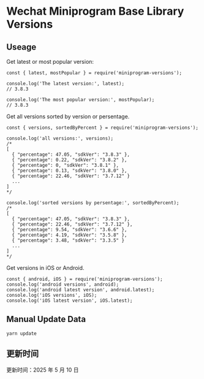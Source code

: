 
# Wechat Miniprogram Base Library Versions

## Useage

Get latest or most popular version:

```;
const { latest, mostPopular } = require('miniprogram-versions');

console.log('The latest version:', latest);
// 3.8.3

console.log('The most popular version:', mostPopular);
// 3.8.3

```

Get all versions sorted by version or persentage.

```
const { versions, sortedByPercent } = require('miniprogram-versions');

console.log('all versions:', versions);
/*
[
  { "percentage": 47.05, "sdkVer": "3.8.3" },
  { "percentage": 0.22, "sdkVer": "3.8.2" },
  { "percentage": 0, "sdkVer": "3.8.1" },
  { "percentage": 0.13, "sdkVer": "3.8.0" },
  { "percentage": 22.46, "sdkVer": "3.7.12" }
  ...
]
*/

console.log('sorted versions by persentage:', sortedByPercent);
/*
[
  { "percentage": 47.05, "sdkVer": "3.8.3" },
  { "percentage": 22.46, "sdkVer": "3.7.12" },
  { "percentage": 9.54, "sdkVer": "3.6.6" },
  { "percentage": 4.19, "sdkVer": "3.5.8" },
  { "percentage": 3.48, "sdkVer": "3.3.5" }
  ...
]
*/
```

Get versions in iOS or Android.

```
const { android, iOS } = require('miniprogram-versions');
console.log('android versions', android);
console.log('android latest version', android.latest);
console.log('iOS versions', iOS);
console.log('iOS latest version', iOS.latest);
```

## Manual Update Data

```
yarn update
```

## 更新时间

更新时间：2025 年 5 月 10 日
